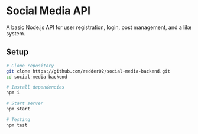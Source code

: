 # Social Media API

A basic Node.js API for user registration, login, post management, and a like system.

## Setup

```bash
# Clone repository
git clone https://github.com/redder02/social-media-backend.git
cd social-media-backend

# Install dependencies
npm i

# Start server
npm start

# Testing
npm test

